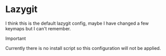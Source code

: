 # Lazygit

I think this is the default lazygit config, maybe I have changed a few keymaps
but I can't remember.

> [!IMPORTANT]
> Currently there is no install script so this configuration will not be applied.

